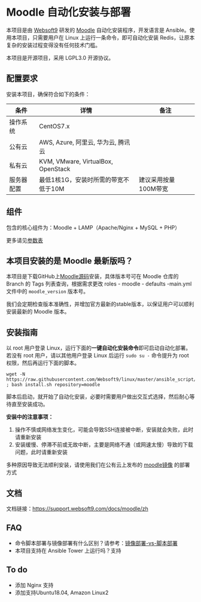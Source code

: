 
# Moodle 自动化安装与部署

本项目是由 [Websoft9](https://www.websoft9.com) 研发的 [Moodle](https://moodle.com/) 自动化安装程序，开发语言是 Ansible。使用本项目，只需要用户在 Linux 上运行一条命令，即可自动化安装 Redis，让原本复杂的安装过程变得没有任何技术门槛。  

本项目是开源项目，采用 LGPL3.0 开源协议。

## 配置要求

安装本项目，确保符合如下的条件：

| 条件       | 详情       | 备注  |
| ------------ | ------------ | ----- |
| 操作系统       | CentOS7.x       |    |
| 公有云| AWS, Azure, 阿里云, 华为云, 腾讯云 |  |
| 私有云|  KVM, VMware, VirtualBox, OpenStack |  |
| 服务器配置 | 最低1核1G，安装时所需的带宽不低于10M |  建议采用按量100M带宽 |

## 组件

包含的核心组件为：Moodle + LAMP（Apache/Nginx + MySQL + PHP）

更多请见[参数表](/docs/zh/stack-components.md)

## 本项目安装的是 Moodle 最新版吗？

本项目是下载GitHub上[Moodle源码](https://github.com/moodle/moodle/releases)安装，具体版本号可在 Moodle 仓库的 Branch 的 Tags 列表查询，根据需求更改 roles - moodle - defaults -main.yml 文件中的 ```moodle_version``` 版本号。

我们会定期检查版本准确性，并增加官方最新的stable版本，以保证用户可以顺利安装最新的 Moodle 版本。

## 安装指南

以 root 用户登录 Linux，运行下面的**一键自动化安装命令**即可启动自动化部署。若没有 root 用户，请以其他用户登录 Linux 后运行 `sudo su -` 命令提升为 root 权限，然后再运行下面的脚本。

```
wget -N https://raw.githubusercontent.com/Websoft9/linux/master/ansible_script/install.sh ; bash install.sh repository=moodle
```

脚本后启动，就开始了自动化安装，必要时需要用户做出交互式选择，然后耐心等待直至安装成功。

**安装中的注意事项：**  

1. 操作不慎或网络发生变化，可能会导致SSH连接被中断，安装就会失败，此时请重新安装
2. 安装缓慢、停滞不前或无故中断，主要是网络不通（或网速太慢）导致的下载问题，此时请重新安装

多种原因导致无法顺利安装，请使用我们在公有云上发布的 [moodle镜像](https://apps.websoft9.com/moodle) 的部署方式


## 文档

文档链接：https://support.websoft9.com/docs/moodle/zh

## FAQ

- 命令脚本部署与镜像部署有什么区别？请参考：[镜像部署-vs-脚本部署](https://support.websoft9.com/docs/faq/zh/bz-product.html#镜像部署-vs-脚本部署)
- 本项目支持在 Ansible Tower 上运行吗？支持

## To do

* 添加 Nginx 支持
* 添加支持Ubuntu18.04, Amazon Linux2